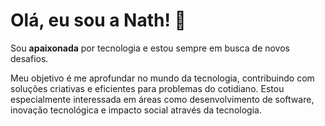 # Olá, eu sou a Nath! 👋  

Sou **apaixonada** por tecnologia e estou sempre em busca de novos desafios.  

Meu objetivo é me aprofundar no mundo da tecnologia, contribuindo com soluções criativas e eficientes para problemas do cotidiano. Estou especialmente interessada em áreas como desenvolvimento de software, inovação tecnológica e impacto social através da tecnologia.  
